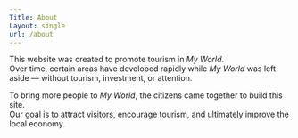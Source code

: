 ```yaml
---
Title: About 
Layout: single 
url: /about
---
```


This website was created to promote tourism in *My World*.  
Over time, certain areas have developed rapidly while *My World* was left aside — without tourism, investment, or attention.  

To bring more people to *My World*, the citizens came together to build this site.  
Our goal is to attract visitors, encourage tourism, and ultimately improve the local economy.

